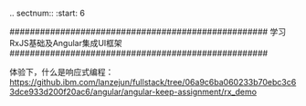 .. sectnum::
   :start: 6

###################################################
学习RxJS基础及Angular集成UI框架
###################################################

体验下，什么是响应式编程：
https://github.ibm.com/lanzejun/fullstack/tree/06a9c6ba060233b70ebc3c63dce933d200f20ac6/angular/angular-keep-assignment/rx_demo
